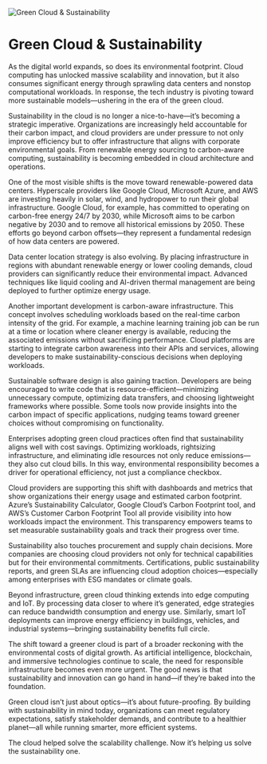 ![Green Cloud & Sustainability](https://i0.wp.com/mia-platform.eu/wp-content/uploads/BlogPost_Cloud-Sustainability.jpg)

# Green Cloud & Sustainability

As the digital world expands, so does its environmental footprint. Cloud computing has unlocked massive scalability and innovation, but it also consumes significant energy through sprawling data centers and nonstop computational workloads. In response, the tech industry is pivoting toward more sustainable models—ushering in the era of the green cloud.

Sustainability in the cloud is no longer a nice-to-have—it’s becoming a strategic imperative. Organizations are increasingly held accountable for their carbon impact, and cloud providers are under pressure to not only improve efficiency but to offer infrastructure that aligns with corporate environmental goals. From renewable energy sourcing to carbon-aware computing, sustainability is becoming embedded in cloud architecture and operations.

One of the most visible shifts is the move toward renewable-powered data centers. Hyperscale providers like Google Cloud, Microsoft Azure, and AWS are investing heavily in solar, wind, and hydropower to run their global infrastructure. Google Cloud, for example, has committed to operating on carbon-free energy 24/7 by 2030, while Microsoft aims to be carbon negative by 2030 and to remove all historical emissions by 2050. These efforts go beyond carbon offsets—they represent a fundamental redesign of how data centers are powered.

Data center location strategy is also evolving. By placing infrastructure in regions with abundant renewable energy or lower cooling demands, cloud providers can significantly reduce their environmental impact. Advanced techniques like liquid cooling and AI-driven thermal management are being deployed to further optimize energy usage.

Another important development is carbon-aware infrastructure. This concept involves scheduling workloads based on the real-time carbon intensity of the grid. For example, a machine learning training job can be run at a time or location where cleaner energy is available, reducing the associated emissions without sacrificing performance. Cloud platforms are starting to integrate carbon awareness into their APIs and services, allowing developers to make sustainability-conscious decisions when deploying workloads.

Sustainable software design is also gaining traction. Developers are being encouraged to write code that is resource-efficient—minimizing unnecessary compute, optimizing data transfers, and choosing lightweight frameworks where possible. Some tools now provide insights into the carbon impact of specific applications, nudging teams toward greener choices without compromising on functionality.

Enterprises adopting green cloud practices often find that sustainability aligns well with cost savings. Optimizing workloads, rightsizing infrastructure, and eliminating idle resources not only reduce emissions—they also cut cloud bills. In this way, environmental responsibility becomes a driver for operational efficiency, not just a compliance checkbox.

Cloud providers are supporting this shift with dashboards and metrics that show organizations their energy usage and estimated carbon footprint. Azure’s Sustainability Calculator, Google Cloud’s Carbon Footprint tool, and AWS’s Customer Carbon Footprint Tool all provide visibility into how workloads impact the environment. This transparency empowers teams to set measurable sustainability goals and track their progress over time.

Sustainability also touches procurement and supply chain decisions. More companies are choosing cloud providers not only for technical capabilities but for their environmental commitments. Certifications, public sustainability reports, and green SLAs are influencing cloud adoption choices—especially among enterprises with ESG mandates or climate goals.

Beyond infrastructure, green cloud thinking extends into edge computing and IoT. By processing data closer to where it’s generated, edge strategies can reduce bandwidth consumption and energy use. Similarly, smart IoT deployments can improve energy efficiency in buildings, vehicles, and industrial systems—bringing sustainability benefits full circle.

The shift toward a greener cloud is part of a broader reckoning with the environmental costs of digital growth. As artificial intelligence, blockchain, and immersive technologies continue to scale, the need for responsible infrastructure becomes even more urgent. The good news is that sustainability and innovation can go hand in hand—if they’re baked into the foundation.

Green cloud isn’t just about optics—it’s about future-proofing. By building with sustainability in mind today, organizations can meet regulatory expectations, satisfy stakeholder demands, and contribute to a healthier planet—all while running smarter, more efficient systems.

The cloud helped solve the scalability challenge. Now it’s helping us solve the sustainability one.

